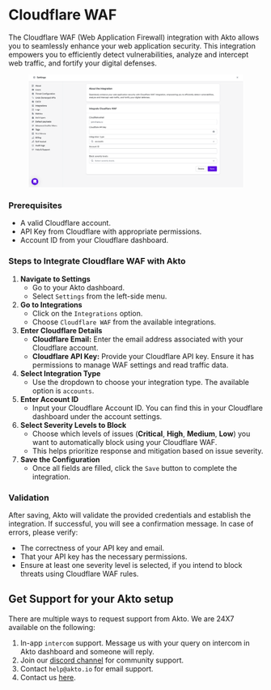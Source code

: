 # Cloudflare WAF

The Cloudflare WAF (Web Application Firewall) integration with Akto allows you to seamlessly enhance your web application security. This integration empowers you to efficiently detect vulnerabilities, analyze and intercept web traffic, and fortify your digital defenses.

<figure><img src="../.gitbook/assets/image (112).png" alt=""><figcaption></figcaption></figure>

### Prerequisites

* A valid Cloudflare account.
* API Key from Cloudflare with appropriate permissions.
* Account ID from your Cloudflare dashboard.

### Steps to Integrate Cloudflare WAF with Akto

1. **Navigate to Settings**
   * Go to your Akto dashboard.
   * Select `Settings` from the left-side menu.
2. **Go to Integrations**
   * Click on the `Integrations` option.
   * Choose `Cloudflare WAF` from the available integrations.
3. **Enter Cloudflare Details**
   * **Cloudflare Email:** Enter the email address associated with your Cloudflare account.
   * **Cloudflare API Key:** Provide your Cloudflare API key. Ensure it has permissions to manage WAF settings and read traffic data.
4. **Select Integration Type**
   * Use the dropdown to choose your integration type. The available option is `accounts`.
5. **Enter Account ID**
   * Input your Cloudflare Account ID. You can find this in your Cloudflare dashboard under the account settings.
6. **Select Severity Levels to Block**
   * Choose which levels of issues (**Critical**, **High**, **Medium**, **Low**) you want to automatically block using your Cloudflare WAF.
   * This helps prioritize response and mitigation based on issue severity.
7. **Save the Configuration**
   * Once all fields are filled, click the `Save` button to complete the integration.

### Validation

After saving, Akto will validate the provided credentials and establish the integration. If successful, you will see a confirmation message. In case of errors, please verify:

* The correctness of your API key and email.
* That your API key has the necessary permissions.
* Ensure at least one severity level is selected, if you intend to block threats using Cloudflare WAF rules.

## Get Support for your Akto setup

There are multiple ways to request support from Akto. We are 24X7 available on the following:

1. In-app `intercom` support. Message us with your query on intercom in Akto dashboard and someone will reply.
2. Join our [discord channel](https://www.akto.io/community) for community support.
3. Contact `help@akto.io` for email support.
4. Contact us [here](https://www.akto.io/contact-us).
